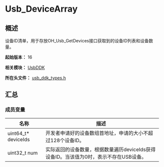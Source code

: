 # Usb_DeviceArray

## 概述

设备ID清单，用于存放OH_Usb_GetDevices接口获取到的设备ID列表和设备数量。

**起始版本：** 16

**相关模块：** [UsbDDK](capi-usbddk.md)

**所在头文件：** [usb_ddk_types.h](capi-usb-ddk-types-h.md)

## 汇总

### 成员变量

| 名称 | 描述 |
| -- | -- |
| uint64_t* deviceIds | 开发者申请好的设备数组首地址，申请的大小不超过128个设备ID。 |
| uint32_t num | 实际返回的设备数量，根据数量遍历deviceIds获得设备ID。当该值为0时，表示不存在USB设备。 |


